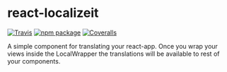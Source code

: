 # react-localizeit

[![Travis][build-badge]][build]
[![npm package][npm-badge]][npm]
[![Coveralls][coveralls-badge]][coveralls]

A simple component for translating your react-app. Once you wrap your views inside the LocalWrapper the translations will be available to rest of your components.

[build-badge]: https://img.shields.io/travis/user/repo/master.png?style=flat-square
[build]: https://travis-ci.org/user/repo

[npm-badge]: https://img.shields.io/npm/v/npm-package.png?style=flat-square
[npm]: https://www.npmjs.org/package/npm-package

[coveralls-badge]: https://img.shields.io/coveralls/user/repo/master.png?style=flat-square
[coveralls]: https://coveralls.io/github/user/repo
